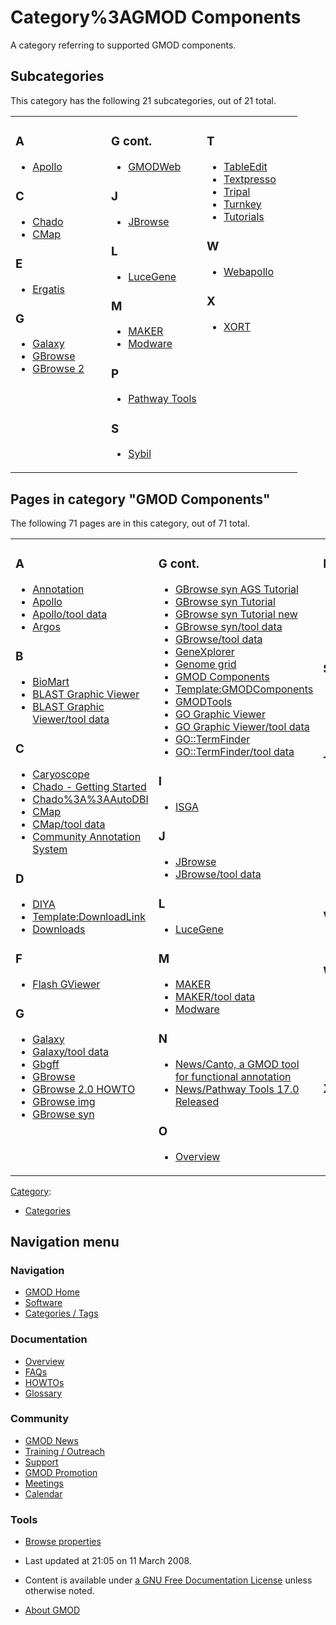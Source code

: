 



<span id="top"></span>




# <span dir="auto">Category%3AGMOD Components</span>









A category referring to supported GMOD components.


## Subcategories

This category has the following 21 subcategories, out of 21 total.



<table style="width: 100%;">
<colgroup>
<col style="width: 33%" />
<col style="width: 33%" />
<col style="width: 33%" />
</colgroup>
<tbody>
<tr class="odd" style="vertical-align: top;">
<td style="width: 33.3%"><h3 id="a">A</h3>
<ul>
<li><a href="Category%3AApollo" title="Category%3AApollo">Apollo</a></li>
</ul>
<h3 id="c">C</h3>
<ul>
<li><a href="Category%3AChado" title="Category%3AChado">Chado</a></li>
<li><a href="Category%3ACMap" title="Category%3ACMap">CMap</a></li>
</ul>
<h3 id="e">E</h3>
<ul>
<li><a href="Category%3AErgatis" title="Category%3AErgatis">Ergatis</a></li>
</ul>
<h3 id="g">G</h3>
<ul>
<li><a href="Category%3AGalaxy" title="Category%3AGalaxy">Galaxy</a></li>
<li><a href="Category%3AGBrowse" title="Category%3AGBrowse">GBrowse</a></li>
<li><a href="Category%3AGBrowse_2" title="Category%3AGBrowse 2">GBrowse
2</a></li>
</ul></td>
<td style="width: 33.3%"><h3 id="g-cont.">G cont.</h3>
<ul>
<li><a href="Category%3AGMODWeb" title="Category%3AGMODWeb">GMODWeb</a></li>
</ul>
<h3 id="j">J</h3>
<ul>
<li><a href="Category%3AJBrowse" title="Category%3AJBrowse">JBrowse</a></li>
</ul>
<h3 id="l">L</h3>
<ul>
<li><a href="Category%3ALuceGene"
title="Category%3ALuceGene">LuceGene</a></li>
</ul>
<h3 id="m">M</h3>
<ul>
<li><a href="Category%3AMAKER" title="Category%3AMAKER">MAKER</a></li>
<li><a href="Category%3AModware" title="Category%3AModware">Modware</a></li>
</ul>
<h3 id="p">P</h3>
<ul>
<li><a href="Category%3APathway_Tools"
title="Category%3APathway Tools">Pathway Tools</a></li>
</ul>
<h3 id="s">S</h3>
<ul>
<li><a href="Category%3ASybil" title="Category%3ASybil">Sybil</a></li>
</ul></td>
<td style="width: 33.3%"><h3 id="t">T</h3>
<ul>
<li><a href="Category%3ATableEdit"
title="Category%3ATableEdit">TableEdit</a></li>
<li><a href="Category%3ATextpresso"
title="Category%3ATextpresso">Textpresso</a></li>
<li><a href="Category%3ATripal" title="Category%3ATripal">Tripal</a></li>
<li><a href="Category%3ATurnkey" title="Category%3ATurnkey">Turnkey</a></li>
<li><a href="Category%3ATutorials"
title="Category%3ATutorials">Tutorials</a></li>
</ul>
<h3 id="w">W</h3>
<ul>
<li><a href="Category%3AWebapollo"
title="Category%3AWebapollo">Webapollo</a></li>
</ul>
<h3 id="x">X</h3>
<ul>
<li><a href="Category%3AXORT" title="Category%3AXORT">XORT</a></li>
</ul></td>
</tr>
</tbody>
</table>




## Pages in category "GMOD Components"

The following 71 pages are in this category, out of 71 total.



<table style="width: 100%;">
<colgroup>
<col style="width: 33%" />
<col style="width: 33%" />
<col style="width: 33%" />
</colgroup>
<tbody>
<tr class="odd" style="vertical-align: top;">
<td style="width: 33.3%"><h3 id="a-1">A</h3>
<ul>
<li><a href="Annotation" title="Annotation">Annotation</a></li>
<li><a href="Apollo.1" title="Apollo">Apollo</a></li>
<li><a href="Apollo/tool_data" title="Apollo/tool data">Apollo/tool
data</a></li>
<li><a href="Argos" title="Argos">Argos</a></li>
</ul>
<h3 id="b">B</h3>
<ul>
<li><a href="BioMart" title="BioMart">BioMart</a></li>
<li><a href="BLAST_Graphic_Viewer.1" title="BLAST Graphic Viewer">BLAST
Graphic Viewer</a></li>
<li><a href="BLAST_Graphic_Viewer/tool_data"
title="BLAST Graphic Viewer/tool data">BLAST Graphic Viewer/tool
data</a></li>
</ul>
<h3 id="c-1">C</h3>
<ul>
<li><a href="Caryoscope" title="Caryoscope">Caryoscope</a></li>
<li><a href="Chado_-_Getting_Started"
title="Chado - Getting Started">Chado - Getting Started</a></li>
<li><a href="Chado%3A%3AAutoDBI"
title="Chado%3A%3AAutoDBI">Chado%3A%3AAutoDBI</a></li>
<li><a href="CMap.1" title="CMap">CMap</a></li>
<li><a href="CMap/tool_data" title="CMap/tool data">CMap/tool
data</a></li>
<li><a href="Community_Annotation_System"
title="Community Annotation System">Community Annotation System</a></li>
</ul>
<h3 id="d">D</h3>
<ul>
<li><a href="DIYA" title="DIYA">DIYA</a></li>
<li><a href="Template:DownloadLink"
title="Template:DownloadLink">Template:DownloadLink</a></li>
<li><a href="Downloads" title="Downloads">Downloads</a></li>
</ul>
<h3 id="f">F</h3>
<ul>
<li><a href="Flash_GViewer" title="Flash GViewer">Flash GViewer</a></li>
</ul>
<h3 id="g-1">G</h3>
<ul>
<li><a href="Galaxy.1" title="Galaxy">Galaxy</a></li>
<li><a href="Galaxy/tool_data" title="Galaxy/tool data">Galaxy/tool
data</a></li>
<li><a href="Gbgff" title="Gbgff">Gbgff</a></li>
<li><a href="GBrowse.1" title="GBrowse">GBrowse</a></li>
<li><a href="GBrowse_2.0_HOWTO" title="GBrowse 2.0 HOWTO">GBrowse 2.0
HOWTO</a></li>
<li><a href="GBrowse_img" title="GBrowse img">GBrowse img</a></li>
<li><a href="GBrowse_syn.1" title="GBrowse syn">GBrowse syn</a></li>
</ul></td>
<td style="width: 33.3%"><h3 id="g-cont.-1">G cont.</h3>
<ul>
<li><a href="GBrowse_syn_AGS_Tutorial"
title="GBrowse syn AGS Tutorial">GBrowse syn AGS Tutorial</a></li>
<li><span class="redirect-in-category"><a href="GBrowse_syn_Tutorial"
class="mw-redirect" title="GBrowse syn Tutorial">GBrowse syn
Tutorial</a></span></li>
<li><a href="GBrowse_syn_Tutorial_new"
title="GBrowse syn Tutorial new">GBrowse syn Tutorial new</a></li>
<li><a href="GBrowse_syn/tool_data"
title="GBrowse syn/tool data">GBrowse syn/tool data</a></li>
<li><a href="GBrowse/tool_data" title="GBrowse/tool data">GBrowse/tool
data</a></li>
<li><a href="GeneXplorer" title="GeneXplorer">GeneXplorer</a></li>
<li><a href="Genome_grid" title="Genome grid">Genome grid</a></li>
<li><a href="GMOD_Components" title="GMOD Components">GMOD
Components</a></li>
<li><a href="Template:GMODComponents"
title="Template:GMODComponents">Template:GMODComponents</a></li>
<li><a href="GMODTools" title="GMODTools">GMODTools</a></li>
<li><a href="GO_Graphic_Viewer.1" title="GO Graphic Viewer">GO Graphic
Viewer</a></li>
<li><a href="GO_Graphic_Viewer/tool_data"
title="GO Graphic Viewer/tool data">GO Graphic Viewer/tool data</a></li>
<li><a href="GO%3A%3ATermFinder.1"
title="GO::TermFinder">GO::TermFinder</a></li>
<li><a href="GO%3A%3ATermFinder/tool_data"
title="GO::TermFinder/tool data">GO::TermFinder/tool data</a></li>
</ul>
<h3 id="i">I</h3>
<ul>
<li><a href="ISGA" title="ISGA">ISGA</a></li>
</ul>
<h3 id="j-1">J</h3>
<ul>
<li><a href="JBrowse.1" title="JBrowse">JBrowse</a></li>
<li><a href="JBrowse/tool_data" title="JBrowse/tool data">JBrowse/tool
data</a></li>
</ul>
<h3 id="l-1">L</h3>
<ul>
<li><a href="LuceGene" title="LuceGene">LuceGene</a></li>
</ul>
<h3 id="m-1">M</h3>
<ul>
<li><a href="MAKER.1" title="MAKER">MAKER</a></li>
<li><a href="MAKER/tool_data" title="MAKER/tool data">MAKER/tool
data</a></li>
<li><a href="Modware" title="Modware">Modware</a></li>
</ul>
<h3 id="n">N</h3>
<ul>
<li><a href="News/Canto,_a_GMOD_tool_for_functional_annotation"
title="News/Canto, a GMOD tool for functional annotation">News/Canto, a
GMOD tool for functional annotation</a></li>
<li><a href="News/Pathway_Tools_17.0_Released"
title="News/Pathway Tools 17.0 Released">News/Pathway Tools 17.0
Released</a></li>
</ul>
<h3 id="o">O</h3>
<ul>
<li><a href="Overview" title="Overview">Overview</a></li>
</ul></td>
<td style="width: 33.3%"><h3 id="p-1">P</h3>
<ul>
<li><a href="Pathway_Tools.1" title="Pathway Tools">Pathway
Tools</a></li>
<li><a href="Pathway_Tools/tool_data"
title="Pathway Tools/tool data">Pathway Tools/tool data</a></li>
<li><a href="Popup_Balloons" title="Popup Balloons">Popup
Balloons</a></li>
<li><a href="PubSearch" title="PubSearch">PubSearch</a></li>
</ul>
<h3 id="s-1">S</h3>
<ul>
<li><a href="SOBA.1" title="SOBA">SOBA</a></li>
<li><a href="SOBA/tool_data" title="SOBA/tool data">SOBA/tool
data</a></li>
<li><a href="Sybil" title="Sybil">Sybil</a></li>
<li><a href="SynView" title="SynView">SynView</a></li>
</ul>
<h3 id="t-1">T</h3>
<ul>
<li><a href="TableEdit.1" title="TableEdit">TableEdit</a></li>
<li><a href="Textpresso" title="Textpresso">Textpresso</a></li>
<li><a href="TIGR-Workflow_/_Ergatis"
title="TIGR-Workflow / Ergatis">TIGR-Workflow / Ergatis</a></li>
<li><a href="Training_and_Outreach"
title="Training and Outreach">Training and Outreach</a></li>
<li><a href="Tripal.1" title="Tripal">Tripal</a></li>
<li><a href="Tripal/tool_data" title="Tripal/tool data">Tripal/tool
data</a></li>
<li><a href="Template:TutorialList"
title="Template:TutorialList">Template:TutorialList</a></li>
</ul>
<h3 id="v">V</h3>
<ul>
<li><a href="Visualization" title="Visualization">Visualization</a></li>
</ul>
<h3 id="w-1">W</h3>
<ul>
<li><a href="WebApollo.1" title="WebApollo">WebApollo</a></li>
<li><a href="WebApollo/tool_data"
title="WebApollo/tool data">WebApollo/tool data</a></li>
<li><a href="WebApollo2" title="WebApollo2">WebApollo2</a></li>
<li><a href="WebGBrowse.1" title="WebGBrowse">WebGBrowse</a></li>
<li><a href="WebGBrowse/tool_data"
title="WebGBrowse/tool data">WebGBrowse/tool data</a></li>
</ul>
<h3 id="x-1">X</h3>
<ul>
<li><a href="XORT.1" title="XORT">XORT</a></li>
<li><a href="XORT/tool_data" title="XORT/tool data">XORT/tool
data</a></li>
</ul></td>
</tr>
</tbody>
</table>







[Category](Special%3ACategories "Special%3ACategories"):

- [Categories](Category%3ACategories "Category%3ACategories")






## Navigation menu






### 



<a href="Main_Page"
style="background-image: url(../images/GMOD-cogs.png);"
title="Visit the main page"></a>


### Navigation



- <span id="n-GMOD-Home">[GMOD Home](Main_Page)</span>
- <span id="n-Software">[Software](GMOD_Components)</span>
- <span id="n-Categories-.2F-Tags">[Categories /
  Tags](Categories)</span>




### Documentation



- <span id="n-Overview">[Overview](Overview)</span>
- <span id="n-FAQs">[FAQs](Category%3AFAQ)</span>
- <span id="n-HOWTOs">[HOWTOs](Category%3AHOWTO)</span>
- <span id="n-Glossary">[Glossary](Glossary)</span>




### Community



- <span id="n-GMOD-News">[GMOD News](GMOD_News)</span>
- <span id="n-Training-.2F-Outreach">[Training /
  Outreach](Training_and_Outreach)</span>
- <span id="n-Support">[Support](Support)</span>
- <span id="n-GMOD-Promotion">[GMOD Promotion](GMOD_Promotion)</span>
- <span id="n-Meetings">[Meetings](Meetings)</span>
- <span id="n-Calendar">[Calendar](Calendar)</span>




### Tools

- <span id="t-smwbrowselink"><a href="Special%3ABrowse/Category%3AGMOD_Components"
  rel="smw-browse">Browse properties</a></span>



- <span id="footer-info-lastmod">Last updated at 21:05 on 11 March
  2008.</span>
<!-- - <span id="footer-info-viewcount">41,055 page views.</span> -->
- <span id="footer-info-copyright">Content is available under
  <a href="http://www.gnu.org/licenses/fdl-1.3.html" class="external"
  rel="nofollow">a GNU Free Documentation License</a> unless otherwise
  noted.</span>

<!-- -->

- <span id="footer-places-about">[About
  GMOD](GMOD%3AAbout "GMOD%3AAbout")</span>

<!-- -->




